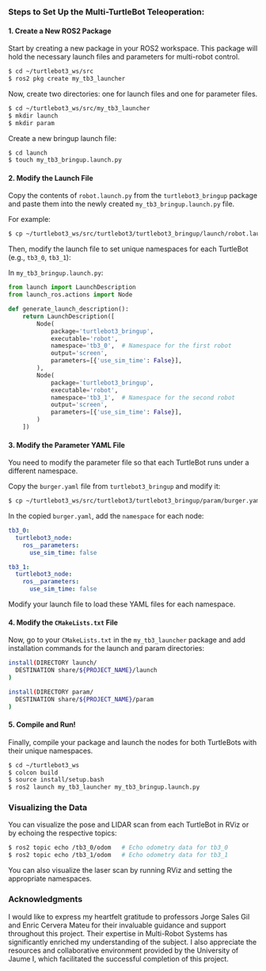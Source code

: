 ### Steps to Set Up the Multi-TurtleBot Teleoperation:

#### 1. Create a New ROS2 Package
Start by creating a new package in your ROS2 workspace. This package will hold the necessary launch files and parameters for multi-robot control.

```bash
$ cd ~/turtlebot3_ws/src
$ ros2 pkg create my_tb3_launcher
```

Now, create two directories: one for launch files and one for parameter files.

```bash
$ cd ~/turtlebot3_ws/src/my_tb3_launcher
$ mkdir launch
$ mkdir param
```

Create a new bringup launch file:

```bash
$ cd launch
$ touch my_tb3_bringup.launch.py
```

#### 2. Modify the Launch File
Copy the contents of `robot.launch.py` from the `turtlebot3_bringup` package and paste them into the newly created `my_tb3_bringup.launch.py` file.

For example:
```bash
$ cp ~/turtlebot3_ws/src/turtlebot3/turtlebot3_bringup/launch/robot.launch.py ~/turtlebot3_ws/src/my_tb3_launcher/launch/my_tb3_bringup.launch.py
```

Then, modify the launch file to set unique namespaces for each TurtleBot (e.g., `tb3_0`, `tb3_1`):

In `my_tb3_bringup.launch.py`:
```python
from launch import LaunchDescription
from launch_ros.actions import Node

def generate_launch_description():
    return LaunchDescription([
        Node(
            package='turtlebot3_bringup',
            executable='robot',
            namespace='tb3_0',  # Namespace for the first robot
            output='screen',
            parameters=[{'use_sim_time': False}],
        ),
        Node(
            package='turtlebot3_bringup',
            executable='robot',
            namespace='tb3_1',  # Namespace for the second robot
            output='screen',
            parameters=[{'use_sim_time': False}],
        )
    ])
```

#### 3. Modify the Parameter YAML File
You need to modify the parameter file so that each TurtleBot runs under a different namespace. 

Copy the `burger.yaml` file from `turtlebot3_bringup` and modify it:

```bash
$ cp ~/turtlebot3_ws/src/turtlebot3/turtlebot3_bringup/param/burger.yaml ~/turtlebot3_ws/src/my_tb3_launcher/param/
```

In the copied `burger.yaml`, add the `namespace` for each node:

```yaml
tb3_0:
  turtlebot3_node:
    ros__parameters:
      use_sim_time: false

tb3_1:
  turtlebot3_node:
    ros__parameters:
      use_sim_time: false
```

Modify your launch file to load these YAML files for each namespace.

#### 4. Modify the `CMakeLists.txt` File
Now, go to your `CMakeLists.txt` in the `my_tb3_launcher` package and add installation commands for the launch and param directories:

```bash
install(DIRECTORY launch/
  DESTINATION share/${PROJECT_NAME}/launch
)

install(DIRECTORY param/
  DESTINATION share/${PROJECT_NAME}/param
)
```

#### 5. Compile and Run!
Finally, compile your package and launch the nodes for both TurtleBots with their unique namespaces.

```bash
$ cd ~/turtlebot3_ws
$ colcon build
$ source install/setup.bash
$ ros2 launch my_tb3_launcher my_tb3_bringup.launch.py
```

### Visualizing the Data
You can visualize the pose and LIDAR scan from each TurtleBot in RViz or by echoing the respective topics:

```bash
$ ros2 topic echo /tb3_0/odom   # Echo odometry data for tb3_0
$ ros2 topic echo /tb3_1/odom   # Echo odometry data for tb3_1
```

You can also visualize the laser scan by running RViz and setting the appropriate namespaces.


### Acknowledgments

I would like to express my heartfelt gratitude to professors Jorge Sales Gil and Enric Cervera Mateu for their invaluable guidance and support throughout this project. Their expertise in Multi-Robot Systems has significantly enriched my understanding of the subject. I also appreciate the resources and collaborative environment provided by the University of Jaume I, which facilitated the successful completion of this project.
